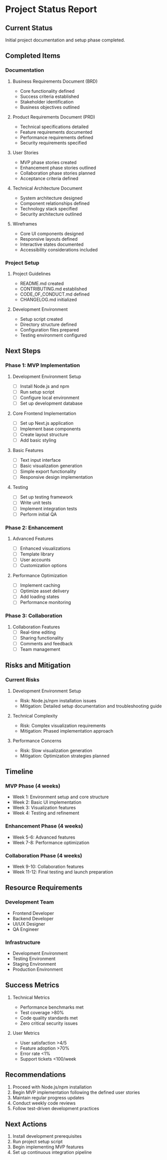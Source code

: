 # Project Status Report

## Current Status

Initial project documentation and setup phase completed.

## Completed Items

### Documentation

1. Business Requirements Document (BRD)

   - Core functionality defined
   - Success criteria established
   - Stakeholder identification
   - Business objectives outlined

2. Product Requirements Document (PRD)

   - Technical specifications detailed
   - Feature requirements documented
   - Performance requirements defined
   - Security requirements specified

3. User Stories

   - MVP phase stories created
   - Enhancement phase stories outlined
   - Collaboration phase stories planned
   - Acceptance criteria defined

4. Technical Architecture Document

   - System architecture designed
   - Component relationships defined
   - Technology stack specified
   - Security architecture outlined

5. Wireframes
   - Core UI components designed
   - Responsive layouts defined
   - Interactive states documented
   - Accessibility considerations included

### Project Setup

1. Project Guidelines

   - README.md created
   - CONTRIBUTING.md established
   - CODE_OF_CONDUCT.md defined
   - CHANGELOG.md initialized

2. Development Environment
   - Setup script created
   - Directory structure defined
   - Configuration files prepared
   - Testing environment configured

## Next Steps

### Phase 1: MVP Implementation

1. Development Environment Setup

   - [ ] Install Node.js and npm
   - [ ] Run setup script
   - [ ] Configure local environment
   - [ ] Set up development database

2. Core Frontend Implementation

   - [ ] Set up Next.js application
   - [ ] Implement base components
   - [ ] Create layout structure
   - [ ] Add basic styling

3. Basic Features

   - [ ] Text input interface
   - [ ] Basic visualization generation
   - [ ] Simple export functionality
   - [ ] Responsive design implementation

4. Testing
   - [ ] Set up testing framework
   - [ ] Write unit tests
   - [ ] Implement integration tests
   - [ ] Perform initial QA

### Phase 2: Enhancement

1. Advanced Features

   - [ ] Enhanced visualizations
   - [ ] Template library
   - [ ] User accounts
   - [ ] Customization options

2. Performance Optimization
   - [ ] Implement caching
   - [ ] Optimize asset delivery
   - [ ] Add loading states
   - [ ] Performance monitoring

### Phase 3: Collaboration

1. Collaboration Features
   - [ ] Real-time editing
   - [ ] Sharing functionality
   - [ ] Comments and feedback
   - [ ] Team management

## Risks and Mitigation

### Current Risks

1. Development Environment Setup

   - Risk: Node.js/npm installation issues
   - Mitigation: Detailed setup documentation and troubleshooting guide

2. Technical Complexity

   - Risk: Complex visualization requirements
   - Mitigation: Phased implementation approach

3. Performance Concerns
   - Risk: Slow visualization generation
   - Mitigation: Optimization strategies planned

## Timeline

### MVP Phase (4 weeks)

- Week 1: Environment setup and core structure
- Week 2: Basic UI implementation
- Week 3: Visualization features
- Week 4: Testing and refinement

### Enhancement Phase (4 weeks)

- Week 5-6: Advanced features
- Week 7-8: Performance optimization

### Collaboration Phase (4 weeks)

- Week 9-10: Collaboration features
- Week 11-12: Final testing and launch preparation

## Resource Requirements

### Development Team

- Frontend Developer
- Backend Developer
- UI/UX Designer
- QA Engineer

### Infrastructure

- Development Environment
- Testing Environment
- Staging Environment
- Production Environment

## Success Metrics

1. Technical Metrics

   - Performance benchmarks met
   - Test coverage >80%
   - Code quality standards met
   - Zero critical security issues

2. User Metrics
   - User satisfaction >4/5
   - Feature adoption >70%
   - Error rate <1%
   - Support tickets <100/week

## Recommendations

1. Proceed with Node.js/npm installation
2. Begin MVP implementation following the defined user stories
3. Maintain regular progress updates
4. Conduct weekly code reviews
5. Follow test-driven development practices

## Next Actions

1. Install development prerequisites
2. Run project setup script
3. Begin implementing MVP features
4. Set up continuous integration pipeline
